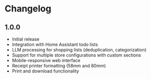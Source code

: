 # Changelog

## 1.0.0

- Initial release
- Integration with Home Assistant todo lists
- LLM processing for shopping lists (deduplication, categorization)
- Support for multiple store configurations with custom sections
- Mobile-responsive web interface
- Receipt printer formatting (58mm and 80mm)
- Print and download functionality